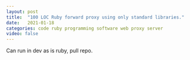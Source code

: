 ```yaml
---
layout: post
title:  "100 LOC Ruby forward proxy using only standard libraries."
date:   2021-01-18
categories: code ruby programming software web proxy server
video: false
---
```


Can run in dev as is ruby, pull repo.

[link]: //github.com/jamesmoriarty/forward-proxy